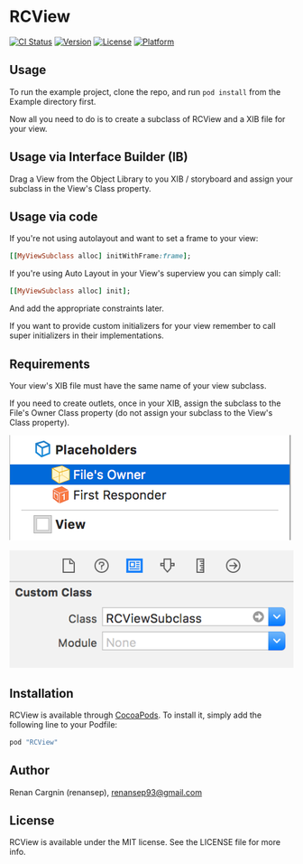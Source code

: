 # RCView

[![CI Status](http://img.shields.io/travis/renansep/RCView.svg?style=flat)](https://travis-ci.org/renansep/RCView)
[![Version](https://img.shields.io/cocoapods/v/RCView.svg?style=flat)](http://cocoapods.org/pods/RCView)
[![License](https://img.shields.io/cocoapods/l/RCView.svg?style=flat)](http://cocoapods.org/pods/RCView)
[![Platform](https://img.shields.io/cocoapods/p/RCView.svg?style=flat)](http://cocoapods.org/pods/RCView)

## Usage

To run the example project, clone the repo, and run `pod install` from the Example directory first.

Now all you need to do is to create a subclass of RCView and a XIB file for your view.

## Usage via Interface Builder (IB)

Drag a View from the Object Library to you XIB / storyboard and assign your subclass in the View's Class property.

## Usage via code

If you're not using autolayout and want to set a frame to your view:
```ruby
[[MyViewSubclass alloc] initWithFrame:frame];
```

If you're using Auto Layout in your View's superview you can simply call:
```ruby
[[MyViewSubclass alloc] init];
```
And add the appropriate constraints later.

If you want to provide custom initializers for your view remember to call super initializers in their implementations.

## Requirements

Your view's XIB file must have the same name of your view subclass.

If you need to create outlets, once in your XIB, assign the subclass to the File's Owner Class property (do not assign your subclass to the View's Class property).

![](filesOwnerHelp1.png?raw=true "Files Owner Help")

![](filesOwnerHelp2.png?raw=true "Files Owner Help")

## Installation

RCView is available through [CocoaPods](http://cocoapods.org). To install
it, simply add the following line to your Podfile:

```ruby
pod "RCView"
```

## Author

Renan Cargnin (renansep), renansep93@gmail.com

## License

RCView is available under the MIT license. See the LICENSE file for more info.

